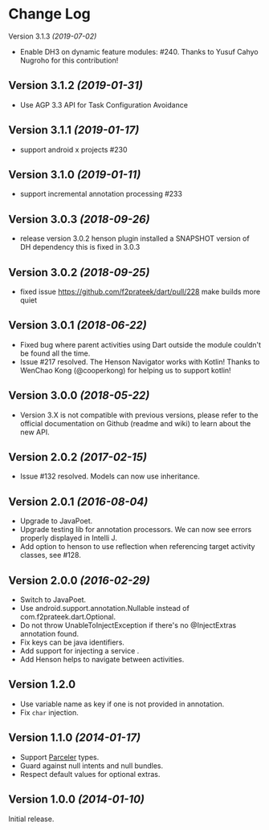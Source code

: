 Change Log
==========

Version 3.1.3 *(2019-07-02)*
* Enable DH3 on dynamic feature modules: #240. 
Thanks to Yusuf Cahyo Nugroho for this contribution!

Version 3.1.2 *(2019-01-31)*
----------------------------
* Use AGP 3.3 API for Task Configuration Avoidance

Version 3.1.1 *(2019-01-17)*
----------------------------
* support android x projects #230

Version 3.1.0 *(2019-01-11)*
----------------------------
* support incremental annotation processing #233

Version 3.0.3 *(2018-09-26)*
----------------------------
* release version 3.0.2 henson plugin installed a SNAPSHOT version of DH dependency
this is fixed in 3.0.3

Version 3.0.2 *(2018-09-25)*
----------------------------
* fixed issue https://github.com/f2prateek/dart/pull/228 make builds more quiet

Version 3.0.1 *(2018-06-22)*
----------------------------
* Fixed bug where parent activities using Dart outside the module couldn't be found all the time.
* Issue #217 resolved. The Henson Navigator works with Kotlin! Thanks to WenChao Kong (@cooperkong) for helping us to support kotlin!

Version 3.0.0 *(2018-05-22)*
----------------------------
* Version 3.X is not compatible with previous versions, please refer to the official documentation on Github (readme and wiki) to learn about the new API.

Version 2.0.2 *(2017-02-15)*
----------------------------
* Issue #132 resolved. Models can now use inheritance.

Version 2.0.1 *(2016-08-04)*
----------------------------
* Upgrade to JavaPoet.
* Upgrade testing lib for annotation processors. We can now see errors properly displayed in Intelli J.
* Add option to henson to use reflection when referencing target activity classes, see #128.

Version 2.0.0 *(2016-02-29)*
----------------------------
* Switch to JavaPoet.
* Use android.support.annotation.Nullable instead of com.f2prateek.dart.Optional.
* Do not throw UnableToInjectException if there's no @InjectExtras annotation found.
* Fix keys can be java identifiers.
* Add support for injecting a service .
* Add Henson helps to navigate between activities.

Version 1.2.0 
----------------------------

* Use variable name as key if one is not provided in annotation.
* Fix `char` injection.


Version 1.1.0 *(2014-01-17)*
----------------------------

* Support [Parceler](https://github.com/johncarl81/parceler) types.
* Guard against null intents and null bundles.
* Respect default values for optional extras.


Version 1.0.0 *(2014-01-10)*
----------------------------

Initial release.

